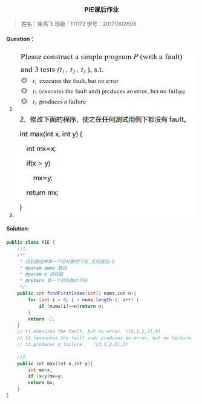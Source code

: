 ### <center>PIE课后作业</center>

> 姓名：徐鸿飞	班级：111172	学号：20171002608

#### Question：

1. ![image-20200328022544070](111172-徐鸿飞.assets/image-20200328022544070.png)
2. ![image-20200328022631211](111172-徐鸿飞.assets/image-20200328022631211.png)

#### Solution:

```java
public class PIE {
    //1.
    /**
     * 找到数组中第一个目标数的下标,否则返回-1
     * @param nums 数组
     * @param n 目标数
     * @return 第一个目标数的下标
     */
    public int findFirstIndex(int[] nums,int n){
        for (int i = 0; i < nums.length-1; i++) {
            if (nums[i]==n)return n;
        }
        return -1;
    }
    // t1.executes the fault, but no error. ([0,1,2,3],0)
    // t2.(executes the fault and) produces an error, but no failure.   ([0,1,2,3],4)
    // t3.produces a failure.   ([0,1,2,3],3)

    //2.
    public int max(int x,int y){
        int mx=x;
        if (x<y)mx=y;
        return mx;
    }
}
```

